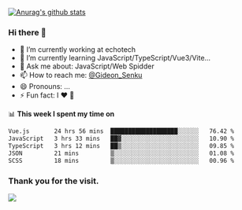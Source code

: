 [![Anurag's github stats](https://github-readme-stats.vercel.app/api?username=gideonsenku)](https://github.com/anuraghazra/github-readme-stats)
### Hi there 👋
- 🔭 I’m currently working at echotech
- 🌱 I’m currently learning JavaScript/TypeScript/Vue3/Vite...
- 💬 Ask me about: JavaScript/Web Spidder 
- 📫 How to reach me: [@Gideon_Senku](https://t.me/Gideon_Senku)
- 😄 Pronouns: ...
- ⚡ Fun fact: I ❤️ 🎵

📊 **This week I spent my time on**
<!--START_SECTION:waka-->

```txt
Vue.js       24 hrs 56 mins  ███████████████████░░░░░░   76.42 %
JavaScript   3 hrs 33 mins   ██▓░░░░░░░░░░░░░░░░░░░░░░   10.90 %
TypeScript   3 hrs 12 mins   ██▒░░░░░░░░░░░░░░░░░░░░░░   09.85 %
JSON         21 mins         ▒░░░░░░░░░░░░░░░░░░░░░░░░   01.08 %
SCSS         18 mins         ▒░░░░░░░░░░░░░░░░░░░░░░░░   00.96 %
```

<!--END_SECTION:waka-->


### Thank you for the visit.
![](http://profile-counter.glitch.me/gideonsenku/count.svg)
<!--
**GideonSenku/GideonSenku** is a ✨ _special_ ✨ repository because its `README.md` (this file) appears on your GitHub profile.

Here are some ideas to get you started:

- 🔭 I’m currently working on ...
- 🌱 I’m currently learning ...
- 👯 I’m looking to collaborate on ...
- 🤔 I’m looking for help with ...
- 💬 Ask me about ...
- 📫 How to reach me: ...
- 😄 Pronouns: ...
- ⚡ Fun fact: ...
-->
